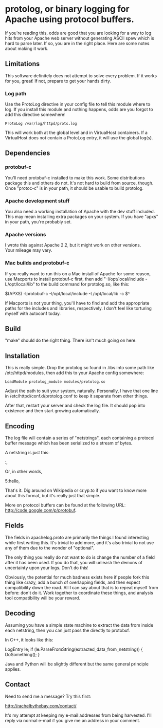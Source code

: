 # protolog, or binary logging for Apache using protocol buffers.

If you're reading this, odds are good that you are looking for a way to 
log hits from your Apache web server without generating ASCII spew 
which is hard to parse later.  If so, you are in the right place.  Here 
are some notes about making it work.


## Limitations

This software definitely does not attempt to solve every problem.  If it 
works for you, great!  If not, prepare to get your hands dirty.


### Log path

Use the ProtoLog directive in your config file to tell this module
where to log.  If you install this module and nothing happens, odds
are you forgot to add this directive somewhere!

    ProtoLog /var/log/httpd/proto.log

This will work both at the global level and in VirtualHost containers.
If a VirtualHost does not contain a ProtoLog entry, it will use the
global log(s).

## Dependencies

### protobuf-c

You'll need protobuf-c installed to make this work.  Some distributions 
package this and others do not.  It's not hard to build from source, 
though.  Once "protoc-c" is in your path, it should be usable to build 
protolog.


### Apache development stuff

You also need a working installation of Apache with the dev stuff 
included.  This may mean installing extra packages on your system.  If 
you have "apxs" in your path, you're probably set.


### Apache versions

I wrote this against Apache 2.2, but it might work on other versions.  
Your mileage may vary.


### Mac builds and protobuf-c

If you really want to run this on a Mac install of Apache for some 
reason, use Macports to install protobuf-c first, then add 
"-I/opt/local/include -L/opt/local/lib" to the build command for 
protolog.so, like this:

  $(APXS) -lprotobuf-c -I/opt/local/include -L/opt/local/lib -c $^

If Macports is not your thing, you'll have to find and add the 
appropriate paths for the includes and libraries, respectively.
I don't feel like torturing myself with autoconf today.

## Build

"make" should do the right thing.  There isn't much going on here.

## Installation

This is really simple.  Drop the protolog.so found in .libs into some 
path like /etc/httpd/modules, then add this to your Apache config 
somewhere:

    LoadModule protolog_module modules/protolog.so

Adjust the path to suit your system, naturally.  Personally, I have that 
one line in /etc/httpd/conf.d/protolog.conf to keep it separate from 
other things.

After that, restart your server and check the log file.  It should pop 
into existence and then start growing automatically.

## Encoding

The log file will contain a series of "netstrings", each containing a 
protocol buffer message which has been serialized to a stream of bytes.

A netstring is just this:

  <length>:<data>,

Or, in other words,

  5:hello,

That's it.  Dig around on Wikipedia or cr.yp.to if you want to know 
more about this format, but it's really just that simple.

More on protocol buffers can be found at the following URL:
http://code.google.com/p/protobuf.


## Fields

The fields in apachelog.proto are primarily the things I found 
interesting while first writing this.  It's trivial to add more, and 
it's also trivial to not use any of them due to the wonder of 
"optional".

The only thing you really do not want to do is change the number of a 
field after it has been used.  If you do that, you will unleash the 
demons of uncertainty upon your logs.  Don't do this!

Obviously, the potential for much badness exists here if people fork 
this thing like crazy, add a bunch of overlapping fields, and then 
expect compatibility down the road.  All I can say about that is to 
repeat myself from before: don't do it.  Work together to coordinate 
these things, and analysis tool compatibility will be your reward.

## Decoding

Assuming you have a simple state machine to extract the data from inside 
each netstring, then you can just pass the <data> directly to protobuf.

In C++, it looks like this:

  LogEntry le;
  if (le.ParseFromString(extracted_data_from_netstring)) {
    DoSomething();
  }

Java and Python will be slightly different but the same general 
principle applies.

## Contact

Need to send me a message?  Try this first:

  http://rachelbythebay.com/contact/

It's my attempt at keeping my e-mail addresses from being harvested.
I'll reply via normal e-mail if you give me an address in your comment.
